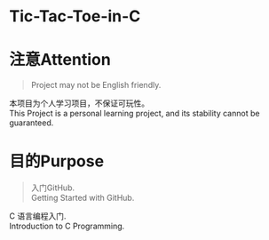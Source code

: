 # Tic-Tac-Toe-in-C
# 注意Attention
> Project may not be English friendly.<br>

本项目为个人学习项目，不保证可玩性。<br>
This Project is a personal learning project, and its stability cannot be guaranteed.<br>
# 目的Purpose
>  入门GitHub.<br>
Getting Started with GitHub.<br>

C 语言编程入门.<br>
Introduction to C Programming.<br>
